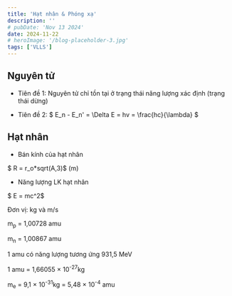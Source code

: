 ```yaml
---
title: 'Hạt nhân & Phóng xạ'
description: ''
# pubDate: 'Nov 13 2024'
date: 2024-11-22
# heroImage: '/blog-placeholder-3.jpg'
tags: ['VLLS']
---
```


## Nguyên tử

- Tiên đề 1: Nguyên tử chỉ tồn tại ở trạng thái năng lượng xác định (trạng thái dừng)

- Tiên đề 2: $ E_n - E_n' = \Delta E = hv = \frac{hc}{\lambda} $

## Hạt nhân

- Bán kính của hạt nhân

$ R = r_o*sqrt(A,3)$ (m)

- Năng lượng LK hạt nhân

$ E = mc^2$

Đơn vị: kg và m/s

m<sub>p</sub> = 1,00728 amu

m<sub>n</sub> = 1,00867 amu

1 amu có năng lượng tương ứng 931,5 MeV

1 amu  =  1,66055 × 10<sup>-27</sup>kg

m<sub>e</sub>  =  9,1 × 10<sup>-31</sup>kg = 5,48 × 10<sup>-4</sup> amu
